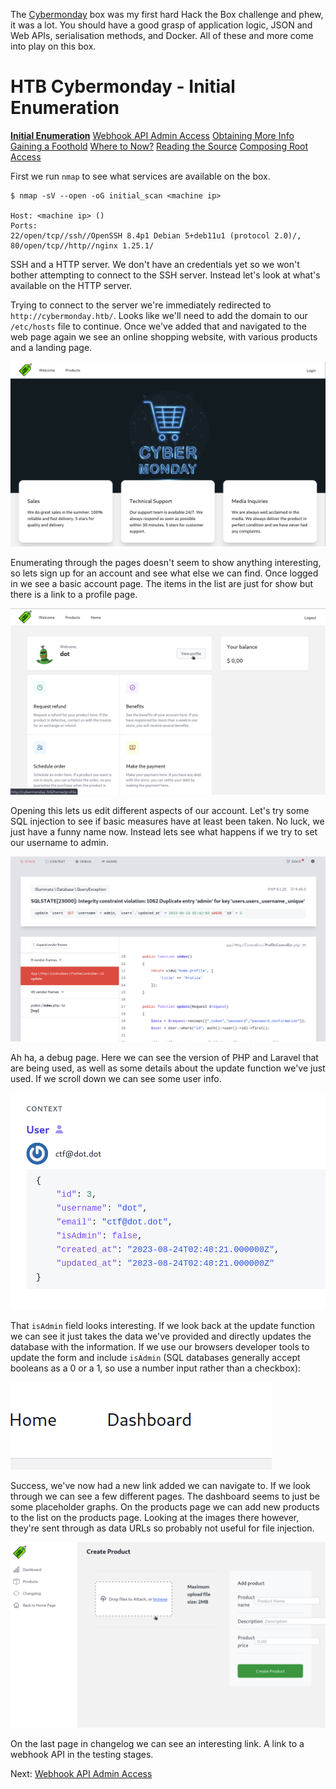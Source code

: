 The [Cybermonday](https://app.hackthebox.com/machines/557) box was my first hard Hack the Box challenge and phew, it was a lot. You should have a good grasp of application logic, JSON and Web APIs, serialisation methods, and Docker. All of these and more come into play on this box.
# HTB Cybermonday - Initial Enumeration

[**Initial Enumeration**](htb-cybermonday-1-initial-enumeration.md)
[Webhook API Admin Access](htb-cybermonday-2-webhook-api-admin.md)
[Obtaining More Info](htb-cybermonday-3-obtaining-more-info.md)
[Gaining a Foothold](htb-cybermonday-4-gaining-a-foothold.md)
[Where to Now?](htb-cybermonday-5-where-to-now.md)
[Reading the Source](htb-cybermonday-6-reading-the-source.md)
[Composing Root Access](htb-cybermonday-7-composing-root-access.md)

First we run `nmap` to see what services are available on the box.
```shell
$ nmap -sV --open -oG initial_scan <machine ip>

Host: <machine ip> ()
Ports: 
22/open/tcp//ssh//OpenSSH 8.4p1 Debian 5+deb11u1 (protocol 2.0)/, 
80/open/tcp//http//nginx 1.25.1/
```

SSH and a HTTP server. We don't have an credentials yet so we won't bother attempting to connect to the SSH server. Instead let's look at what's available on the HTTP server.

Trying to connect to the server we're immediately redirected to `http://cybermonday.htb/`. Looks like we'll need to add the domain to our `/etc/hosts` file to continue. Once we've added that and navigated to the web page again we see an online shopping website, with various products and a landing page.

![The Cybermonday homepage](/images/htb-cybermonday-home.png)

Enumerating through the pages doesn't seem to show anything interesting, so lets sign up for an account and see what else we can find. Once logged in we see a basic account page. The items in the list are just for show but there is a link to a profile page.

![The Cybermonday profile page](/images/htb-cybermonday-profile.png)

Opening this lets us edit different aspects of our account. Let's try some SQL injection to see if basic measures have at least been taken. No luck, we just have a funny name now. Instead lets see what happens if we try to set our username to admin.

![The Laravel debug page](/images/htb-cybermonday-laravel.png)

Ah ha, a debug page. Here we can see the version of PHP and Laravel that are being used, as well as some details about the update function we've just used. If we scroll down we can see some user info. 

![The user details on the debug page](/images/htb-cybermonday-user.png)

That `isAdmin` field looks interesting. If we look back at the update function we can see it just takes the data we've provided and directly updates the database with the information. If we use our browsers developer tools to update the form and include `isAdmin` (SQL databases generally accept booleans as a 0 or a 1, so use a number input rather than a checkbox):

![The dashboard link is now shown](/images/htb-cybermonday-dashboard.png)

Success, we've now had a new link added we can navigate to. If we look through we can see a few different pages. The dashboard seems to just be some placeholder graphs. On the products page we can add new products to the list on the products page. Looking at the images there however, they're sent through as data URLs so probably not useful for file injection.

![The Cybermonday upload screen](/images/htb-cybermonday-upload.png)

On the last page in changelog we can see an interesting link. A link to a webhook API in the testing stages.

Next: [Webhook API Admin Access](htb-cybermonday-2-webhook-api-admin.md)